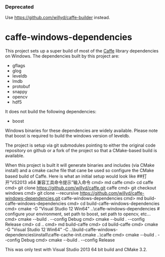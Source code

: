 ### Deprecated
Use https://github.com/willyd/caffe-builder instead.

# caffe-windows-dependencies
This project sets up a super build of most of the [Caffe](https://github.com/BVLC/caffe) library dependencies on Windows. The dependencies built by this project are:
* gflags
* glog
* leveldb
* lmdb
* protobuf
* snappy
* opencv
* hdf5

It does not build the following dependencies:
* boost


Windows binaries for these dependencies are widely available. Please note that boost is required to build the windows version of leveldb.

The project is setup via git submodules pointing to either the original code repository on github or a fork of the project so that a CMake-based build is available.

When this project is built it will generate binaries and includes (via CMake install) and a cmake cache file that cane be used so configure the CMake based build of Caffe. Here is what an initial setup would look like
##打开“VS2013 x64 兼容工具命令提示”输入命令
    cmd> md caffe
    cmd> cd caffe
    cmd> git clone https://github.com/willyd/caffe.git caffe
    cmd> git checkout windows
    cmd> git clone --recursive https://github.com/willyd/caffe-windows-dependencies.git caffe-windows-dependencies
    cmd> md build-caffe-windows-dependencies
    cmd> cd build-caffe-windows-dependencies
    cmd> cmake -G "Visual Studio 12 Win64" ..\caffe-windows-dependencies
    # configure your environment, set path to boost, set path to opencv, etc...
    cmd> cmake --build . --config Debug
    cmd> cmake --build . --config Release
    cmd> cd ..
    cmd> md build-caffe
    cmd> cd build-caffe
    cmd> cmake  -G "Visual Studio 12 Win64" -C ..\build-caffe-windows-dependencies\install\caffe-cache-init.cmake ..\caffe
    cmd> cmake --build . --config Debug
    cmd> cmake --build . --config Release
    
This was only test with Visual Studio 2013 64 bit build and CMake 3.2.
